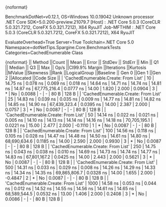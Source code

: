 {noformat}

BenchmarkDotNet=v0.12.1, OS=Windows 10.0.19042
Unknown processor
.NET Core SDK=5.0.200-preview.21079.7
  [Host]     : .NET Core 5.0.3 (CoreCLR 5.0.321.7212, CoreFX 5.0.321.7212), X64 RyuJIT
  Job-MFTHIM : .NET Core 5.0.3 (CoreCLR 5.0.321.7212, CoreFX 5.0.321.7212), X64 RyuJIT

EvaluateOverhead=True  Server=True  Toolchain=.NET Core 5.0  
Namespace=dotNetTips.Spargine.Core.BenchmarkTests  Categories=CachedEnumerable Class  

{noformat}
||                              Method ||Count ||    Mean ||   Error ||  StdDev ||  StdErr ||     Min ||      Q1 ||  Median ||      Q3 ||     Max ||        Op/s ||CI99.9% Margin ||Iterations ||Kurtosis ||MValue ||Skewness ||Rank ||LogicalGroup ||Baseline || Gen 0 ||Gen 1 ||Gen 2 ||Allocated ||Code Size ||
| 'CachedEnumerable.Create: From List' |    10 | 14.75 ns | 0.078 ns | 0.069 ns | 0.018 ns | 14.64 ns | 14.71 ns | 14.74 ns | 14.81 ns | 14.87 ns | 67,775,216.4 |      0.0777 ns |      14.00 |    1.820 |  2.000 |   0.0904 |    3 |            * |       No | 0.0088 |     - |     - |      80 B |     128 B |
| 'CachedEnumerable.Create: From List' |    25 | 14.83 ns | 0.039 ns | 0.035 ns | 0.009 ns | 14.77 ns | 14.81 ns | 14.82 ns | 14.85 ns | 14.90 ns | 67,439,323.4 |      0.0395 ns |      14.00 |    2.387 |  2.000 |   0.0757 |    3 |            * |       No | 0.0087 |     - |     - |      80 B |     128 B |
| 'CachedEnumerable.Create: From List' |    50 | 14.14 ns | 0.022 ns | 0.021 ns | 0.005 ns | 14.10 ns | 14.13 ns | 14.14 ns | 14.16 ns | 14.18 ns | 70,705,195.1 |      0.0221 ns |      15.00 |    2.477 |  2.000 |  -0.1110 |    1 |            * |       No | 0.0087 |     - |     - |      80 B |     128 B |
| 'CachedEnumerable.Create: From List' |   100 | 14.56 ns | 0.118 ns | 0.105 ns | 0.028 ns | 14.47 ns | 14.48 ns | 14.50 ns | 14.61 ns | 14.80 ns | 68,690,634.6 |      0.1185 ns |      14.00 |    2.590 |  2.000 |   0.9930 |    3 |            * |       No | 0.0087 |     - |     - |      80 B |     128 B |
| 'CachedEnumerable.Create: From List' |   250 | 14.75 ns | 0.043 ns | 0.038 ns | 0.010 ns | 14.69 ns | 14.73 ns | 14.74 ns | 14.77 ns | 14.83 ns | 67,801,167.2 |      0.0425 ns |      14.00 |    2.443 |  2.000 |   0.5621 |    3 |            * |       No | 0.0087 |     - |     - |      80 B |     128 B |
| 'CachedEnumerable.Create: From List' |   500 | 14.31 ns | 0.033 ns | 0.029 ns | 0.008 ns | 14.26 ns | 14.29 ns | 14.33 ns | 14.34 ns | 14.35 ns | 69,865,806.7 |      0.0328 ns |      14.00 |    1.655 |  2.000 |  -0.4847 |    2 |            * |       No | 0.0087 |     - |     - |      80 B |     128 B |
| 'CachedEnumerable.Create: From List' |  1000 | 14.58 ns | 0.053 ns | 0.044 ns | 0.012 ns | 14.52 ns | 14.55 ns | 14.56 ns | 14.61 ns | 14.65 ns | 68,589,544.5 |      0.0532 ns |      13.00 |    1.406 |  2.000 |   0.2408 |    3 |            * |       No | 0.0086 |     - |     - |      80 B |     128 B |

